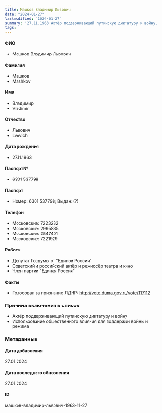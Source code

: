 ```yaml
---
title: Машков Владимир Львович
date: "2024-01-27"
lastmodified: "2024-01-27"
summary: '27.11.1963 Актёр поддерживающий путинскую диктатуру и войну. - Использование общественного влияния для поддержки войны и режима'
tags: 
---
```

<!--# pp2-->
<!--## Фигурант-->
<!--### Личные данные-->
#### ФИО
- Машков Владимир Львович
#### Фамилия
- Машков
- Mashkov
#### Имя
- Владимир
- Vladimir
#### Отчество
- Львович
- Lvovich
#### Дата рождения
- 27.11.1963
#### Паспорт№
- 6301 537798
#### Паспорт
- Номер: 6301 537798; Выдан: (?)
#### Телефон
- Московские: 7223232
- Московские: 2995835
- Московские: 2847401
- Московские: 7221929
#### Работа
- Депутат Госдумы от "Единой России"
- Советский и российский актёр и режиссёр театра и кино
- Член партии "Единая Россия"
#### Факты
- Голосовал за признание ЛДНР: http://vote.duma.gov.ru/vote/117112
### Причина включения в список
- Актёр поддерживающий путинскую диктатуру и войну
- Использование общественного влияния для поддержки войны и режима
### Метаданные
#### Дата добавления
27.01.2024
#### Дата последнего обновления
27.01.2024
#### ID
машков-владимир-львович-1963-11-27
<!--## END;-->
